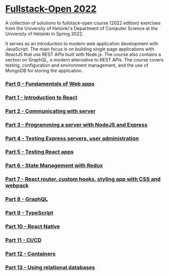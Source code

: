 # [Fullstack-Open 2022](https://fullstackopen.com/en/about)
A collection of solutions to fullstack-open course (2022 edition) exercises from the University of Helsinki's Department of Computer Science at the University of Helsinki in Spring 2022.

It serves as an introduction to modern web application development with JavaScript. The main focus is on building single page applications with ReactJS that use REST APIs built with Node.js. The course also contains a section on GraphQL, a modern alternative to REST APIs.
The course covers testing, configuration and environment management, and the use of MongoDB for storing the application.


### [Part 0 - Fundamentals of Web apps](https://fullstackopen.com/en/part0)


### [Part 1 - Introduction to React](https://fullstackopen.com/en/part1)


### [Part 2 - Communicating with server](https://fullstackopen.com/en/part2)


### [Part 3 - Programming a server with NodeJS and Express](https://fullstackopen.com/en/part3)


### [Part 4 - Testing Express servers, user administration](https://fullstackopen.com/en/part4)


### [Part 5 - Testing React apps](https://fullstackopen.com/en/part5)


### [Part 6 - State Management with Redux](https://fullstackopen.com/en/part6)


### [Part 7 - React router, custom hooks, styling app with CSS and webpack](https://fullstackopen.com/en/part7)



### [Part 8 - GraphQL](https://fullstackopen.com/en/part8)


### [Part 9 - TypeScript](https://fullstackopen.com/en/part9)


### [Part 10 - React Native](https://fullstackopen.com/en/part10)


### [Part 11 - CI/CD](https://fullstackopen.com/en/part11)


### [Part 12 - Containers](https://fullstackopen.com/en/part12)


### [Part 13 - Using relational databases](https://fullstackopen.com/en/part13)








